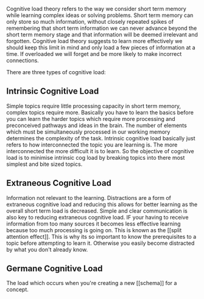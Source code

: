 Cognitive load theory refers to the way we consider short term memory while learning complex ideas or solving problems. Short term memory can only store so much information, without closely repeated spikes of remembering that short term information we can never advance beyond the short term memory stage and that information will be deemed irrelevant and forgotten. Cognitive load theory suggests to learn more effectively we should keep this limit in mind and only load a few pieces of information at a time. If overloaded we will forget and be more likely to make incorrect connections.

There are three types of cognitive load:

## Intrinsic Cognitive Load
Simple topics require little processing capacity in short term memory, complex topics require more. Basically you have to learn the basics before you can learn the harder topics which require more processing and preconceived pathways and ideas in the brain. The number of elements which must be simultaneously processed in our working memory determines the complexity of the task. Intrinsic cognitive load basically just refers to how interconnected the topic you are learning is. The more interconnected the more difficult it is to learn. So the objective of cognitive load is to minimise intrinsic cog load by breaking topics into there most simplest and bite sized topics. 

## Extraneous Cognitive Load
Information not relevant to the learning. Distractions are a form of extraneous cognitive load and reducing this allows for better learning as the overall short term load is decreased. Simple and clear communication is also key to reducing extraneous cognitive load. IF your having to receive information from too many sources it becomes less effective learning because too much processing is going on. This is known as the [[split attention effect]]. This is why its so important to know the prerequisites to a topic before attempting to learn it. Otherwise you easily become distracted by what you don't already know. 

## Germane Cognitive Load
The load which occurs when you're creating a new [[schema]] for a concept.